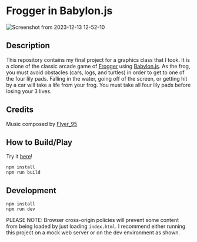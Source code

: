 # Frogger in Babylon.js
![Screenshot from 2023-12-13 12-52-10](https://github.com/LaneDNickson/Frogger/assets/40464862/44ec357e-d070-4ebf-9e82-e677375acd07)

## Description
This repository contains my final project for a graphics class that I took. It is a clone of the classic arcade game of [Frogger](https://en.wikipedia.org/wiki/Frogger) using [Babylon.js](https://www.babylonjs.com/). As the frog, you must avoid obstacles (cars, logs, and turtles) in order to get to one of the four lily pads. Falling in the water, going off of the screen, or getting hit by a car will take a life from your frog. You must take all four lily pads before losing your 3 lives.

## Credits

Music composed by [Flyer_95](https://flyer95.bandcamp.com)


## How to Build/Play
Try it [here](https://lanenickson.us/frogger)!
```
npm install
npm run build
```

## Development
```
npm install
npm run dev
```
PLEASE NOTE: Browser cross-origin policies will prevent some content from being loaded by just loading ```index.html```. I recommend either running this project on a mock web server or on the dev environment as shown.
